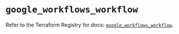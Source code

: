 # `google_workflows_workflow`

Refer to the Terraform Registry for docs: [`google_workflows_workflow`](https://registry.terraform.io/providers/hashicorp/google-beta/6.1.0/docs/resources/google_workflows_workflow).
